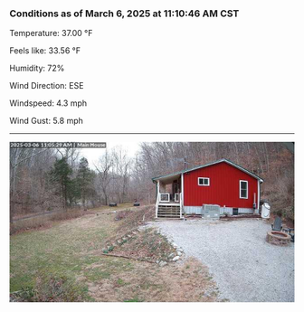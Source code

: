 ### Conditions as of March 6, 2025 at 11:10:46 AM CST 

Temperature: 37.00 &deg;F

Feels like: 33.56 &deg;F

Humidity: 72%

Wind Direction: ESE

Windspeed: 4.3 mph

Wind Gust: 5.8 mph

---

<img src="./images/latest.jpeg"/>

